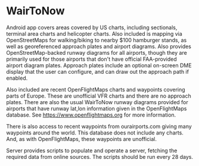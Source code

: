 # WairToNow

Android app covers areas covered by US charts, including sectionals, terminal
area charts and helicopter charts.  Also included is mapping via OpenStreetMaps
for walking/biking to nearby $100 hamburger stands, as well as georeferenced
approach plates and airport diagrams.  Also provides OpenStreetMap-backed
runway diagrams for all airports, though they are primarily used for those
airports that don't have official FAA-provided airport diagram plates.
Approach plates include an optional on-screen DME display that the user can
configure, and can draw out the approach path if enabled.

Also included are recent OpenFlightMaps charts and waypoints covering parts
of Europe.  These are unofficial VFR charts and there are no approach plates.
There are also the usual WairToNow runway diagrams provided for airports that
have runway lat,lon information given in the OpenFlightMaps database.  See
https://www.openflightmaps.org for more information.

There is also access to recent waypoints from ourairports.com giving many
waypoints around the world.  This database does not include any charts.  And,
as with OpenFlightMaps, these waypoints are unofficial.

Server provides scripts to populate and operate a server, fetching the required
data from online sources.  The scripts should be run every 28 days.
